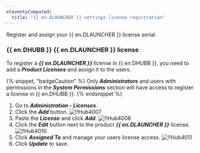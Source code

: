 ```yaml
---
eleventyComputed:
  title: "{{ en.DLAUNCHER }} settings license registration"
---
```

Register and assign your {{ en.DLAUNCHER }} license serial.

### {{ en.DHUBB }} {{ en.DLAUNCHER }} license

To register a ***{{ en.DLAUNCHER }}*** license in {{ en.DHUBB }}, you need to add a ***Product Licenses*** and assign it to the users.

{% snippet, "badgeCaution" %}
Only ***Administrators*** and users with permissions in the ***System Permissions*** section will have access to register a license in {{ en.DHUBB }}.
{% endsnippet %}

1. Go to ***Administration - Licenses***.
1. Click the ***Add*** button.
![!!Hub4007](https://cdnweb.devolutions.net/docs/docs_en_hub_Hub4007.png)
1. Paste the ***License*** and click ***Add***.
![!!Hub4008](https://cdnweb.devolutions.net/docs/docs_en_hub_Hub4008.png)
1. Click the ***Edit*** button next to the product ***{{ en.DLAUNCHER }}*** license.
![!!Hub4010](https://cdnweb.devolutions.net/docs/docs_en_hub_Hub4010.png)
1. Click ***Assigned To*** and manage your users license access.
![!!Hub4011](https://cdnweb.devolutions.net/docs/docs_en_hub_Hub4011.png)
1. Click ***Update*** to save.

